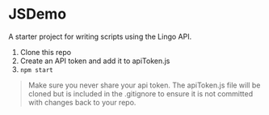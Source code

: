 # JSDemo

A starter project for writing scripts using the Lingo API.
1. Clone this repo
2. Create an API token and add it to apiToken.js
3. `npm start`

> Make sure you never share your api token. The apiToken.js file will be cloned but is included in the .gitignore to ensure it is not committed with changes back to your repo.
